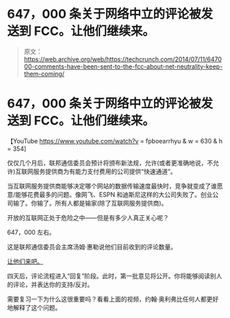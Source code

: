 # 647，000 条关于网络中立的评论被发送到 FCC。让他们继续来。

> 原文：<https://web.archive.org/web/https://techcrunch.com/2014/07/11/647000-comments-have-been-sent-to-the-fcc-about-net-neutrality-keep-them-coming/>

# 647，000 条关于网络中立的评论被发送到 FCC。让他们继续来。

【YouTube https://www.youtube.com/watch?v = fpboearrhyu & w = 630 & h = 354]

仅仅几个月后，联邦通信委员会预计将颁布新法规，允许(或者更准确地说，不允许)互联网服务提供商为有能力支付费用的公司提供“快速通道”。

当互联网服务提供商能够决定哪个网站的数据传输速度最快时，竞争就变成了谁愿意/能够花费最多的问题。像网飞、ESPN 和迪斯尼这样的大公司失败了。创业公司输了。你输了。所有人都是输家(除了互联网服务提供商)。

开放的互联网正处于危险之中——但是有多少人真正关心呢？

647，000 左右。

这是联邦通信委员会主席汤姆·惠勒说他们目前收到的评论数量。

[让他们来吧。](https://web.archive.org/web/20221207190214/http://www.fcc.gov/comments)

四天后，评论流程进入“回复”阶段。此时，第一批意见将公开。你将能够阅读别人的评论，并表达你的支持/反对。

需要复习一下为什么这很重要吗？看看上面的视频，约翰·奥利弗比任何人都更好地解释了这个问题。